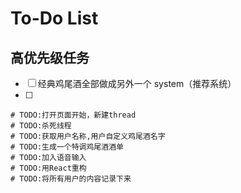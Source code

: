 # To-Do List

## 高优先级任务

- [ ] 经典鸡尾酒全部做成另外一个 system（推荐系统）
- [ ]

```
# TODO:打开页面开始，新建thread
# TODO:杀死线程
# TODO:获取用户名称,用户自定义鸡尾酒名字
# TODO:生成一个特调鸡尾酒酒单
# TODO:加入语音输入
# TODO:用React重构
# TODO:将所有用户的内容记录下来
```
